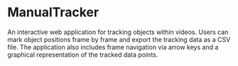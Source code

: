 # ManualTracker
An interactive web application for tracking objects within videos. Users can mark object positions frame by frame and export the tracking data as a CSV file. The application also includes frame navigation via arrow keys and a graphical representation of the tracked data points.

